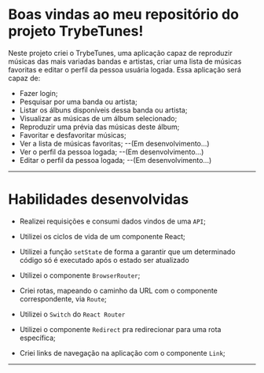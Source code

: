 # Boas vindas ao meu repositório do projeto TrybeTunes!

Neste projeto criei o TrybeTunes, uma aplicação capaz de reproduzir músicas das mais variadas bandas e artistas, criar uma lista de músicas favoritas e editar o perfil da pessoa usuária logada. Essa aplicação será capaz de:

  - Fazer login;
  - Pesquisar por uma banda ou artista;
  - Listar os álbuns disponíveis dessa banda ou artista;
  - Visualizar as músicas de um álbum selecionado;
  - Reproduzir uma prévia das músicas deste álbum;
  - Favoritar e desfavoritar músicas;
  - Ver a lista de músicas favoritas; --(Em desenvolvimento...)
  - Ver o perfil da pessoa logada; --(Em desenvolvimento...)
  - Editar o perfil da pessoa logada; --(Em desenvolvimento...)

 ---

# Habilidades desenvolvidas

  * Realizei requisições e consumi dados vindos de uma `API`;

  * Utilizei os ciclos de vida de um componente React;

  * Utilizei a função `setState` de forma a garantir que um determinado código só é executado após o estado ser atualizado
  
  * Utilizei o componente `BrowserRouter`;

  * Criei rotas, mapeando o caminho da URL com o componente correspondente, via `Route`;

  * Utilizei o `Switch` do `React Router`

  * Utilizei o componente `Redirect` pra redirecionar para uma rota específica;

  * Criei links de navegação na aplicação com o componente `Link`;

---

